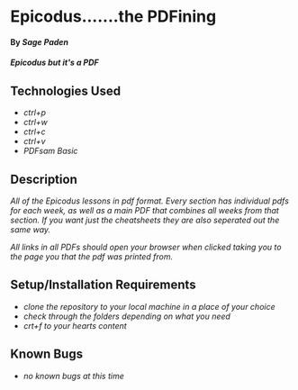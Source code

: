 # Epicodus.......the PDFining

#### By _*Sage Paden*_

#### _Epicodus but it's a PDF_

## Technologies Used

* _ctrl+p_
* _ctrl+w_
* _ctrl+c_
* _ctrl+v_
* _PDFsam Basic_

## Description

_All of the Epicodus lessons in pdf format. Every section has individual pdfs for each week, as well as a main PDF that combines all weeks from that section. If you want just the cheatsheets they are also seperated out the same way._

_All links in all PDFs should open your browser when clicked taking you to the page you that the pdf was printed from._

## Setup/Installation Requirements

* _clone the repository to your local machine in a place of your choice_
* _check through the folders depending on what you need_
* _crt+f to your hearts content_

## Known Bugs

* _no known bugs at this time_